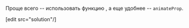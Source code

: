 Проще всего -- использовать функцию [](#animate), а еще удобнее -- `animateProp`.

[edit src="solution"/]